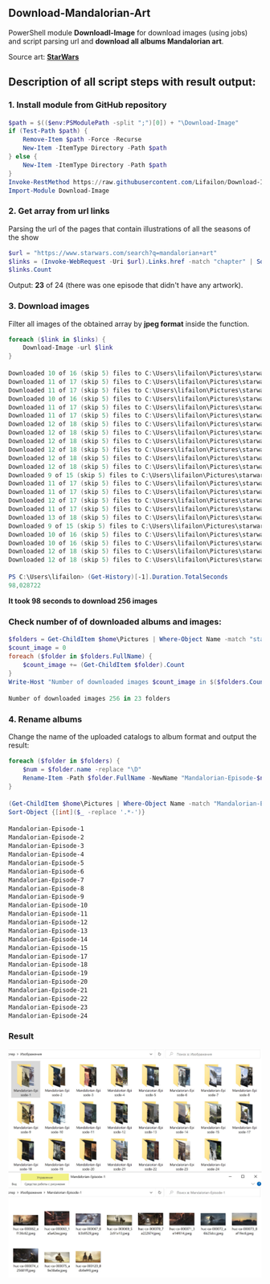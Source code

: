 ## Download-Mandalorian-Art

PowerShell module **Downloadl-Image** for download images (using jobs) and script parsing url and **download all albums Mandalorian art**.

Source art: **[StarWars](https://www.starwars.com/search?q=mandalorian+art)**

## Description of all script steps with result output:

### 1. Install module from GitHub repository

```PowerShell
$path = $(($env:PSModulePath -split ";")[0]) + "\Download-Image"
if (Test-Path $path) {
    Remove-Item $path -Force -Recurse
    New-Item -ItemType Directory -Path $path
} else {
    New-Item -ItemType Directory -Path $path
}
Invoke-RestMethod https://raw.githubusercontent.com/Lifailon/Download-Image/main/Download-Image.psm1 -OutFile "$path\Download-Image.psm1"
Import-Module Download-Image
```

### 2. Get array from url links

Parsing the url of the pages that contain illustrations of all the seasons of the show

```PowerShell
$url = "https://www.starwars.com/search?q=mandalorian+art"
$links = (Invoke-WebRequest -Uri $url).Links.href -match "chapter" | Sort-Object -Unique
$links.Count
```

Output: **23** of 24 (there was one episode that didn't have any artwork).

### 3. Download images

Filter all images of the obtained array by **jpeg format** inside the function.

```PowerShell
foreach ($link in $links) {
    Download-Image -url $link
}

Downloaded 10 of 16 (skip 5) files to C:\Users\lifailon\Pictures\starwars.com-chapter-10-concept-art-gallery
Downloaded 11 of 17 (skip 5) files to C:\Users\lifailon\Pictures\starwars.com-chapter-11-concept-art-gallery
Downloaded 11 of 17 (skip 5) files to C:\Users\lifailon\Pictures\starwars.com-chapter-12-concept-art-gallery
Downloaded 10 of 16 (skip 5) files to C:\Users\lifailon\Pictures\starwars.com-chapter-13-concept-art-gallery
Downloaded 11 of 17 (skip 5) files to C:\Users\lifailon\Pictures\starwars.com-chapter-14-concept-art-gallery
Downloaded 11 of 17 (skip 5) files to C:\Users\lifailon\Pictures\starwars.com-chapter-15-concept-art-gallery
Downloaded 12 of 18 (skip 5) files to C:\Users\lifailon\Pictures\starwars.com-chapter-18-concept-art-gallery
Downloaded 12 of 18 (skip 5) files to C:\Users\lifailon\Pictures\starwars.com-chapter-19-concept-art-gallery
Downloaded 12 of 18 (skip 5) files to C:\Users\lifailon\Pictures\starwars.com-chapter-20-concept-art-gallery
Downloaded 12 of 18 (skip 5) files to C:\Users\lifailon\Pictures\starwars.com-chapter-21-concept-art-gallery
Downloaded 12 of 18 (skip 5) files to C:\Users\lifailon\Pictures\starwars.com-chapter-22-concept-art-gallery
Downloaded 12 of 18 (skip 5) files to C:\Users\lifailon\Pictures\starwars.com-chapter-23-concept-art-gallery
Downloaded 9 of 15 (skip 5) files to C:\Users\lifailon\Pictures\starwars.com-chapter-4-concept-art-gallery
Downloaded 11 of 17 (skip 5) files to C:\Users\lifailon\Pictures\starwars.com-chapter-7-concept-art-gallery
Downloaded 11 of 17 (skip 5) files to C:\Users\lifailon\Pictures\starwars.com-chapter-8-concept-art-gallery
Downloaded 12 of 17 (skip 5) files to C:\Users\lifailon\Pictures\starwars.com-chapter-9-concept-art-gallery
Downloaded 11 of 17 (skip 5) files to C:\Users\lifailon\Pictures\starwars.com-series-the-mandalorian-chapter-1-concept-art-gallery
Downloaded 13 of 18 (skip 5) files to C:\Users\lifailon\Pictures\starwars.com-series-the-mandalorian-chapter-17-concept-art-gallery
Downloaded 9 of 15 (skip 5) files to C:\Users\lifailon\Pictures\starwars.com-series-the-mandalorian-chapter-2-concept-art-gallery
Downloaded 10 of 16 (skip 5) files to C:\Users\lifailon\Pictures\starwars.com-series-the-mandalorian-chapter-3-concept-art-gallery
Downloaded 10 of 16 (skip 5) files to C:\Users\lifailon\Pictures\starwars.com-series-the-mandalorian-chapter-5-concept-art-gallery
Downloaded 12 of 18 (skip 5) files to C:\Users\lifailon\Pictures\starwars.com-series-the-mandalorian-chapter-6-concept-art-gallery
Downloaded 12 of 18 (skip 5) files to C:\Users\lifailon\Pictures\starwars.com-the-mandalorian-chapter-24-concept-art-gallery

PS C:\Users\lifailon> (Get-History)[-1].Duration.TotalSeconds
98,028722
```

**It took 98 seconds to download 256 images**

### Check number of of downloaded albums and images:

```PowerShell
$folders = Get-ChildItem $home\Pictures | Where-Object Name -match "starwars"
$count_image = 0
foreach ($folder in $folders.FullName) {
    $count_image += (Get-ChildItem $folder).Count
}
Write-Host "Number of downloaded images $count_image in $($folders.Count) folders"

Number of downloaded images 256 in 23 folders
```

### 4. Rename albums

Change the name of the uploaded catalogs to album format and output the result:

```PowerShell
foreach ($folder in $folders) {
    $num = $folder.name -replace "\D"
    Rename-Item -Path $folder.FullName -NewName "Mandalorian-Episode-$num"
}

(Get-ChildItem $home\Pictures | Where-Object Name -match "Mandalorian-Episode").Name |
Sort-Object {[int]($_ -replace '.*-')}

Mandalorian-Episode-1
Mandalorian-Episode-2
Mandalorian-Episode-3
Mandalorian-Episode-4
Mandalorian-Episode-5
Mandalorian-Episode-6
Mandalorian-Episode-7
Mandalorian-Episode-8
Mandalorian-Episode-9
Mandalorian-Episode-10
Mandalorian-Episode-11
Mandalorian-Episode-12
Mandalorian-Episode-13
Mandalorian-Episode-14
Mandalorian-Episode-15
Mandalorian-Episode-17
Mandalorian-Episode-18
Mandalorian-Episode-19
Mandalorian-Episode-20
Mandalorian-Episode-21
Mandalorian-Episode-22
Mandalorian-Episode-23
Mandalorian-Episode-24
```

### Result

![Image alt](https://github.com/Lifailon/Download-Image/blob/main/albums.jpg)
